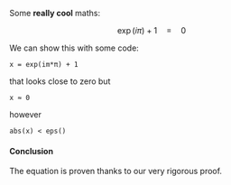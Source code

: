 <!--This file was generated, do not modify it.-->
Some **really cool** maths:

$$ \exp(i\pi) + 1 \quad = \quad 0 $$

We can show this with some code:

````julia:ex1
x = exp(im*π) + 1
````

that looks close to zero but

````julia:ex2
x ≈ 0
````

however

````julia:ex3
abs(x) < eps()
````

#### Conclusion

The equation is proven thanks to our very rigorous proof.


